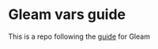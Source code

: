 # Gleam vars guide

This is a repo following the [guide](https://gleam.run/writing-gleam/) for Gleam
